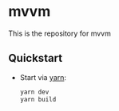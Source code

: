 # mvvm
This is the repository for mvvm

## Quickstart

- Start via [yarn](https://yarnpkg.com/):

  ```bash
  yarn dev
  yarn build
  ```